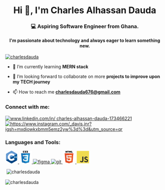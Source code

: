 <h1 align="center">Hi 👋, I'm Charles Alhassan Dauda</h1>
<h3 align="center">💻 Aspiring Software Engineer from Ghana. </h3>
  <h4 align="center">I'm passionate about technology and always eager to learn something new.</h4> 

<p align="left"> <a href="https://github.com/ryo-ma/github-profile-trophy"><img src="https://github-profile-trophy.vercel.app/?username=charlesdauda" alt="charlesdauda" /></a> </p>

- 🌱 I’m currently learning **MERN stack**

- 💞️ I’m looking forward to collaborate on more **projects to improve upon my TECH journey**

- 📫 How to reach me **charlesdauda676@gmail.com**

<h3 align="left">Connect with me:</h3>
<p align="left">
<a href="https://linkedin.com/in/www.linkedin.com/in/ charles-alhassan-dauda-173466221" target="blank"><img align="center" src="https://raw.githubusercontent.com/rahuldkjain/github-profile-readme-generator/master/src/images/icons/Social/linked-in-alt.svg" alt="www.linkedin.com/in/ charles-alhassan-dauda-173466221" height="30" width="40" /></a>
<a href="https://instagram.com/https://www.instagram.com/_davis.jnr?igsh=mxdiowkxbmm5emz2yw%3d%3d&utm_source=qr" target="blank"><img align="center" src="https://raw.githubusercontent.com/rahuldkjain/github-profile-readme-generator/master/src/images/icons/Social/instagram.svg" alt="https://www.instagram.com/_davis.jnr?igsh=mxdiowkxbmm5emz2yw%3d%3d&utm_source=qr" height="30" width="40" /></a>
</p>

<h3 align="left">Languages and Tools:</h3>
<p align="left"> <a href="https://www.w3schools.com/cpp/" target="_blank" rel="noreferrer"> <img src="https://raw.githubusercontent.com/devicons/devicon/master/icons/cplusplus/cplusplus-original.svg" alt="cplusplus" width="40" height="40"/> </a> <a href="https://www.w3schools.com/css/" target="_blank" rel="noreferrer"> <img src="https://raw.githubusercontent.com/devicons/devicon/master/icons/css3/css3-original-wordmark.svg" alt="css3" width="40" height="40"/> </a> <a href="https://www.figma.com/" target="_blank" rel="noreferrer"> <img src="https://www.vectorlogo.zone/logos/figma/figma-icon.svg" alt="figma" width="40" height="40"/> </a> <a href="https://git-scm.com/" target="_blank" rel="noreferrer"> <img src="https://www.vectorlogo.zone/logos/git-scm/git-scm-icon.svg" alt="git" width="40" height="40"/> </a> <a href="https://www.w3.org/html/" target="_blank" rel="noreferrer"> <img src="https://raw.githubusercontent.com/devicons/devicon/master/icons/html5/html5-original-wordmark.svg" alt="html5" width="40" height="40"/> </a> <a href="https://developer.mozilla.org/en-US/docs/Web/JavaScript" target="_blank" rel="noreferrer"> <img src="https://raw.githubusercontent.com/devicons/devicon/master/icons/javascript/javascript-original.svg" alt="javascript" width="40" height="40"/> </a> </p>

<p>&nbsp;<img align="center" src="https://github-readme-stats.vercel.app/api?username=charlesdauda&show_icons=true&locale=en" alt="charlesdauda" /></p>

<p><img align="center" src="https://github-readme-streak-stats.herokuapp.com/?user=charlesdauda&" alt="charlesdauda" /></p>







